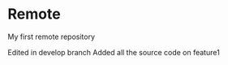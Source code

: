 # Remote
My first remote repository

Edited in develop branch
Added all the source code on feature1
